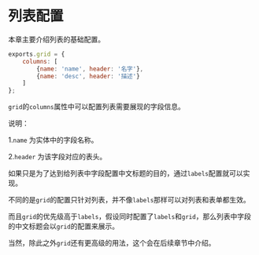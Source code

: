 # 列表配置

本章主要介绍列表的基础配置。

```js
exports.grid = {
    columns: [
        {name: 'name', header: '名字'},
        {name: 'desc', header: '描述'}
    ]
};
```
`grid`的`columns`属性中可以配置列表需要展现的字段信息。

说明：

1.`name` 为实体中的字段名称。

2.`header` 为该字段对应的表头。

如果只是为了达到给列表中字段配置中文标题的目的，通过`labels`配置就可以实现。

不同的是`grid`的配置只针对列表，并不像`labels`那样可以对列表和表单都生效。

而且`grid`的优先级高于`labels`，假设同时配置了`labels`和`grid`，那么列表中字段的中文标题会以`grid`的配置来展示。

当然，除此之外`grid`还有更高级的用法，这个会在后续章节中介绍。
